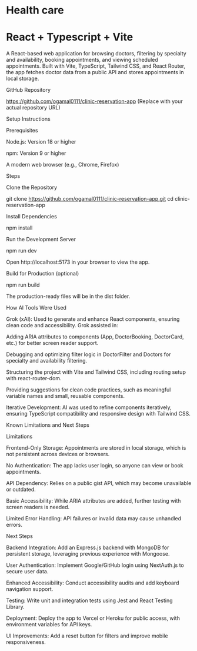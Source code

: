 # Health care
# React + Typescript + Vite

A React-based web application for browsing doctors, filtering by specialty and availability, booking appointments, and viewing scheduled appointments. Built with Vite, TypeScript, Tailwind CSS, and React Router, the app fetches doctor data from a public API and stores appointments in local storage.

GitHub Repository

https://github.com/ogamal0111/clinic-reservation-app (Replace with your actual repository URL)

Setup Instructions

Prerequisites





Node.js: Version 18 or higher



npm: Version 9 or higher



A modern web browser (e.g., Chrome, Firefox)

Steps





Clone the Repository

git clone https://github.com/ogamal0111/clinic-reservation-app.git
cd clinic-reservation-app



Install Dependencies

npm install



Run the Development Server

npm run dev

Open http://localhost:5173 in your browser to view the app.



Build for Production (optional)

npm run build

The production-ready files will be in the dist folder.

How AI Tools Were Used





Grok (xAI): Used to generate and enhance React components, ensuring clean code and accessibility. Grok assisted in:





Adding ARIA attributes to components (App, DoctorBooking, DoctorCard, etc.) for better screen reader support.



Debugging and optimizing filter logic in DoctorFilter and Doctors for specialty and availability filtering.



Structuring the project with Vite and Tailwind CSS, including routing setup with react-router-dom.



Providing suggestions for clean code practices, such as meaningful variable names and small, reusable components.



Iterative Development: AI was used to refine components iteratively, ensuring TypeScript compatibility and responsive design with Tailwind CSS.

Known Limitations and Next Steps

Limitations





Frontend-Only Storage: Appointments are stored in local storage, which is not persistent across devices or browsers.



No Authentication: The app lacks user login, so anyone can view or book appointments.



API Dependency: Relies on a public gist API, which may become unavailable or outdated.



Basic Accessibility: While ARIA attributes are added, further testing with screen readers is needed.



Limited Error Handling: API failures or invalid data may cause unhandled errors.

Next Steps





Backend Integration: Add an Express.js backend with MongoDB for persistent storage, leveraging previous experience with Mongoose.



User Authentication: Implement Google/GitHub login using NextAuth.js to secure user data.



Enhanced Accessibility: Conduct accessibility audits and add keyboard navigation support.



Testing: Write unit and integration tests using Jest and React Testing Library.



Deployment: Deploy the app to Vercel or Heroku for public access, with environment variables for API keys.



UI Improvements: Add a reset button for filters and improve mobile responsiveness.
